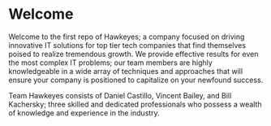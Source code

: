 # Welcome

Welcome to the first repo of Hawkeyes; a company focused on driving innovative IT solutions for top tier tech companies that find themselves poised to realize tremendous growth.
We provide effective results for even the most complex IT problems; our team members are highly knowledgeable in a wide array of techniques and approaches that will ensure your
company is positioned to capitalize on your newfound success. 

Team Hawkeyes consists of Daniel Castillo, Vincent Bailey, and Bill Kachersky; three skilled and dedicated professionals who possess a wealth of knowledge and experience in the industry. 
